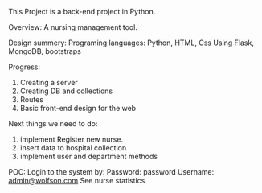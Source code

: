 This Project is a back-end project in Python.

Overview:
A nursing management tool.

Design summery:
Programing languages: Python, HTML, Css
Using Flask, MongoDB, bootstraps

Progress:
1. Creating a server
2. Creating DB and collections
3. Routes
4. Basic front-end design for the web

Next things we need to do:
1. implement Register new nurse.
2. insert data to hospital collection
3. implement user and department methods

POC:
Login to the system by:
Password: password
Username: admin@wolfson.com
See nurse statistics

